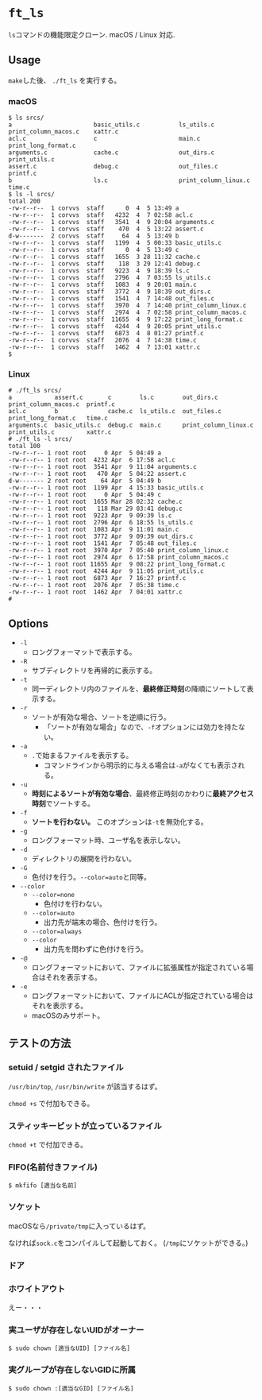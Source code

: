 # `ft_ls`

`ls`コマンドの機能限定クローン. macOS / Linux 対応.

## Usage

`make`した後、 `./ft_ls` を実行する。

### macOS

```
$ ls srcs/
a                       basic_utils.c           ls_utils.c              print_column_macos.c    xattr.c
acl.c                   c                       main.c                  print_long_format.c
arguments.c             cache.c                 out_dirs.c              print_utils.c
assert.c                debug.c                 out_files.c             printf.c
b                       ls.c                    print_column_linux.c    time.c
$ ls -l srcs/
total 200
-rw-r--r--  1 corvvs  staff      0  4  5 13:49 a
-rw-r--r--  1 corvvs  staff   4232  4  7 02:58 acl.c
-rw-r--r--  1 corvvs  staff   3541  4  9 20:04 arguments.c
-rw-r--r--  1 corvvs  staff    470  4  5 13:22 assert.c
d-w-------  2 corvvs  staff     64  4  5 13:49 b
-rw-r--r--  1 corvvs  staff   1199  4  5 00:33 basic_utils.c
-rw-r--r--  1 corvvs  staff      0  4  5 13:49 c
-rw-r--r--  1 corvvs  staff   1655  3 28 11:32 cache.c
-rw-r--r--  1 corvvs  staff    118  3 29 12:41 debug.c
-rw-r--r--  1 corvvs  staff   9223  4  9 18:39 ls.c
-rw-r--r--  1 corvvs  staff   2796  4  7 03:55 ls_utils.c
-rw-r--r--  1 corvvs  staff   1083  4  9 20:01 main.c
-rw-r--r--  1 corvvs  staff   3772  4  9 18:39 out_dirs.c
-rw-r--r--  1 corvvs  staff   1541  4  7 14:48 out_files.c
-rw-r--r--  1 corvvs  staff   3970  4  7 14:40 print_column_linux.c
-rw-r--r--  1 corvvs  staff   2974  4  7 02:58 print_column_macos.c
-rw-r--r--  1 corvvs  staff  11655  4  9 17:22 print_long_format.c
-rw-r--r--  1 corvvs  staff   4244  4  9 20:05 print_utils.c
-rw-r--r--  1 corvvs  staff   6873  4  8 01:27 printf.c
-rw-r--r--  1 corvvs  staff   2076  4  7 14:38 time.c
-rw-r--r--  1 corvvs  staff   1462  4  7 13:01 xattr.c
$ 
```

### Linux

```
# ./ft_ls srcs/
a            assert.c       c        ls.c        out_dirs.c            print_column_macos.c  printf.c
acl.c        b              cache.c  ls_utils.c  out_files.c           print_long_format.c   time.c
arguments.c  basic_utils.c  debug.c  main.c      print_column_linux.c  print_utils.c         xattr.c
# ./ft_ls -l srcs/
total 100
-rw-r--r-- 1 root root     0 Apr  5 04:49 a
-rw-r--r-- 1 root root  4232 Apr  6 17:58 acl.c
-rw-r--r-- 1 root root  3541 Apr  9 11:04 arguments.c
-rw-r--r-- 1 root root   470 Apr  5 04:22 assert.c
d-w------- 2 root root    64 Apr  5 04:49 b
-rw-r--r-- 1 root root  1199 Apr  4 15:33 basic_utils.c
-rw-r--r-- 1 root root     0 Apr  5 04:49 c
-rw-r--r-- 1 root root  1655 Mar 28 02:32 cache.c
-rw-r--r-- 1 root root   118 Mar 29 03:41 debug.c
-rw-r--r-- 1 root root  9223 Apr  9 09:39 ls.c
-rw-r--r-- 1 root root  2796 Apr  6 18:55 ls_utils.c
-rw-r--r-- 1 root root  1083 Apr  9 11:01 main.c
-rw-r--r-- 1 root root  3772 Apr  9 09:39 out_dirs.c
-rw-r--r-- 1 root root  1541 Apr  7 05:48 out_files.c
-rw-r--r-- 1 root root  3970 Apr  7 05:40 print_column_linux.c
-rw-r--r-- 1 root root  2974 Apr  6 17:58 print_column_macos.c
-rw-r--r-- 1 root root 11655 Apr  9 08:22 print_long_format.c
-rw-r--r-- 1 root root  4244 Apr  9 11:05 print_utils.c
-rw-r--r-- 1 root root  6873 Apr  7 16:27 printf.c
-rw-r--r-- 1 root root  2076 Apr  7 05:38 time.c
-rw-r--r-- 1 root root  1462 Apr  7 04:01 xattr.c
# 
```

## Options

- `-l`
  - ロングフォーマットで表示する。
- `-R`
  - サブディレクトリを再帰的に表示する。
- `-t`
  - 同一ディレクトリ内のファイルを、**最終修正時刻**の降順にソートして表示する。
- `-r`
  - ソートが有効な場合、ソートを逆順に行う。
    - 「ソートが有効な場合」なので、`-f`オプションには効力を持たない。
- `-a`
  - `.`で始まるファイルを表示する。
    - コマンドラインから明示的に与える場合は`-a`がなくても表示される。
- `-u`
  - **時刻によるソートが有効な場合**、最終修正時刻のかわりに**最終アクセス時刻**でソートする。
- `-f`
  - **ソートを行わない。** このオプションは`-t`を無効化する。
- `-g`
  - ロングフォーマット時、ユーザ名を表示しない。
- `-d`
  - ディレクトリの展開を行わない。
- `-G`
  - 色付けを行う。`--color=auto`と同等。
- `--color`
  - `--color=none`
    - 色付けを行わない。
  - `--color=auto`
    - 出力先が端末の場合、色付けを行う。
  - `--color=always`
  - `--color`
    - 出力先を問わずに色付けを行う。
- `-@`
  - ロングフォーマットにおいて、ファイルに拡張属性が指定されている場合はそれを表示する。
- `-e`
  - ロングフォーマットにおいて、ファイルにACLが指定されている場合はそれを表示する。
  - macOSのみサポート。

## テストの方法

### setuid / setgid されたファイル

`/usr/bin/top`, `/usr/bin/write` が該当するはず。

`chmod +s` で付加もできる。

### スティッキービットが立っているファイル

`chmod +t` で付加できる。

### FIFO(名前付きファイル)

```
$ mkfifo [適当な名前]
```

### ソケット

macOSなら`/private/tmp`に入っているはず。

なければ`sock.c`をコンパイルして起動しておく。
(`/tmp`にソケットができる。)

### ドア

### ホワイトアウト

えー・・・

### 実ユーザが存在しないUIDがオーナー

`$ sudo chown [適当なUID] [ファイル名]`

### 実グループが存在しないGIDに所属

`$ sudo chown :[適当なGID] [ファイル名]`



